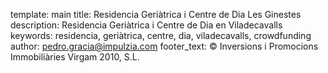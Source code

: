 template: main
title: Residencia Geriàtrica i Centre de Dia Les Ginestes
description: Residencia Geriàtrica i Centre de Dia en Viladecavalls
keywords: residencia, geriàtrica, centre, dia, viladecavalls, crowdfunding
author: pedro.gracia@impulzia.com
footer_text: &copy; Inversions i Promocions Immobiliàries Virgam 2010, S.L.
